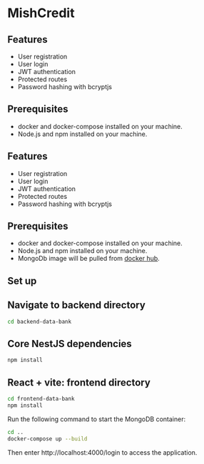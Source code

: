 # MishCredit

## Features

- User registration
- User login
- JWT authentication
- Protected routes
- Password hashing with bcryptjs

## Prerequisites

- docker and docker-compose installed on your machine.
- Node.js and npm installed on your machine.
 

## Features

- User registration
- User login
- JWT authentication
- Protected routes
- Password hashing with bcryptjs

## Prerequisites

- docker and docker-compose installed on your machine.
- Node.js and npm installed on your machine.
- MongoDb image will be pulled from [docker hub](https://hub.docker.com/_/mongo/).
 
## Set up
## Navigate to backend directory
```bash
cd backend-data-bank
```
## Core NestJS dependencies

```bash
npm install
```
## React + vite: frontend directory

```bash
cd frontend-data-bank
npm install
```
Run the following command to start the MongoDB container:
```bash
cd ..   
docker-compose up --build
```
Then enter http://localhost:4000/login to access the application.
 
 